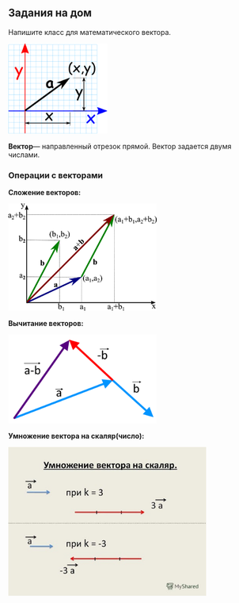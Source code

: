 
## Задания на дом

Напишите класс для математического вектора.


<img src="img/vector-cartesian.png" width="200">

**Вектор**— направленный отрезок прямой. Вектор задается двумя числами.


### Операции с векторами

**Сложение векторов:**

<img src="img/vector_add.png" width="300">


**Вычитание векторов:**

<img src="img/vector_sub.png" width="300">

    
**Умножение вектора на скаляр(число):**

<img src="img/vector_mult.jpg" width="400">
<!--stackedit_data:
eyJoaXN0b3J5IjpbMTU1NzQzNTE0MV19
-->